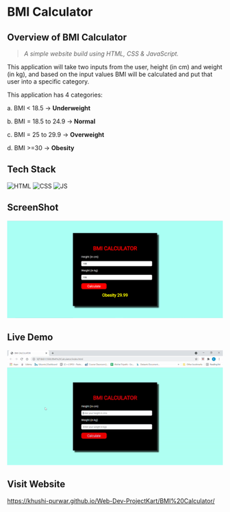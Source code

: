 # BMI Calculator
## Overview of BMI Calculator

> _A simple website build using HTML, CSS & JavaScript._

This application will take two inputs from the user, height (in cm) and weight (in kg), and based on the input values BMI will be calculated and put that user into a specific category.

This application has 4 categories:

a. BMI < 18.5  -> <b> Underweight </b>

b. BMI = 18.5 to 24.9  -><b> Normal </b>

c. BMI = 25 to 29.9  -> <b> Overweight </b>

d. BMI >=30  -> <b> Obesity  </b>

## Tech Stack



![HTML](https://img.shields.io/badge/html5%20-%23E34F26.svg?&style=for-the-badge&logo=html5&logoColor=white)
![CSS](https://img.shields.io/badge/css3%20-%231572B6.svg?&style=for-the-badge&logo=css3&logoColor=white)
![JS](https://img.shields.io/badge/javascript%20-%23323330.svg?&style=for-the-badge&logo=javascript&logoColor=%23F7DF1E)




## ScreenShot

<img src="./Assets/media/ss1.png" />

## Live Demo


<img src="./Assets/media/demo.gif" />

## Visit Website

https://khushi-purwar.github.io/Web-Dev-ProjectKart/BMI%20Calculator/
